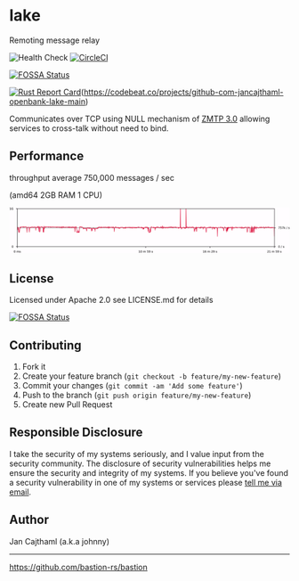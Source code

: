 # lake

Remoting message relay

![Health Check](https://github.com/jancajthaml-openbank/lake/workflows/Health%20Check/badge.svg)
[![CircleCI](https://circleci.com/gh/jancajthaml-openbank/lake/tree/main.svg?style=shield)](https://circleci.com/gh/jancajthaml-openbank/lake/tree/main)

[![FOSSA Status](https://app.fossa.com/api/projects/git%2Bgithub.com%2Fjancajthaml-openbank%2Flake.svg?type=shield)](https://app.fossa.com/projects/git%2Bgithub.com%2Fjancajthaml-openbank%2Flake?ref=badge_shield)

[![Rust Report Card](https://rust-reportcard.xuri.me/badge/github.com/jancajthaml-openbank/lake)](https://rust-reportcard.xuri.me/report/github.com/jancajthaml-openbank/lake)(https://codebeat.co/projects/github-com-jancajthaml-openbank-lake-main)

Communicates over TCP using NULL mechanism of [ZMTP 3.0](https://rfc.zeromq.org/spec/23/) allowing services to cross-talk without need to bind.

## Performance

throughput average 750,000 messages / sec

(amd64 2GB RAM 1 CPU)

![graph_metrics_count]

## License

Licensed under Apache 2.0 see LICENSE.md for details

[![FOSSA Status](https://app.fossa.com/api/projects/git%2Bgithub.com%2Fjancajthaml-openbank%2Flake.svg?type=large)](https://app.fossa.com/projects/git%2Bgithub.com%2Fjancajthaml-openbank%2Flake?ref=badge_large)

## Contributing

1. Fork it
2. Create your feature branch (`git checkout -b feature/my-new-feature`)
3. Commit your changes (`git commit -am 'Add some feature'`)
4. Push to the branch (`git push origin feature/my-new-feature`)
5. Create new Pull Request

## Responsible Disclosure

I take the security of my systems seriously, and I value input from the security community. The disclosure of security vulnerabilities helps me ensure the security and integrity of my systems. If you believe you've found a security vulnerability in one of my systems or services please [tell me via email](mailto:jan.cajthaml@gmail.com).

## Author

Jan Cajthaml (a.k.a johnny)

[graph_metrics_count]: ./graph_metrics.count.png?sanitize=true


----


https://github.com/bastion-rs/bastion